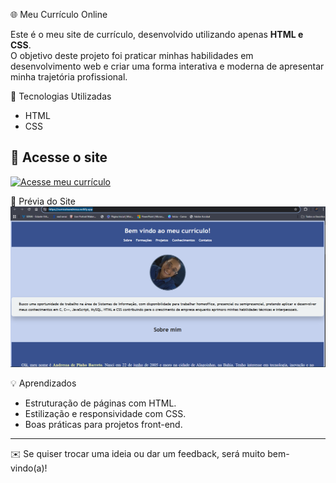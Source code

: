 🌐 Meu Currículo Online

Este é o meu site de currículo, desenvolvido utilizando apenas **HTML e CSS**.  
O objetivo deste projeto foi praticar minhas habilidades em desenvolvimento web e criar uma forma interativa e moderna de apresentar minha trajetória profissional.

🚀 Tecnologias Utilizadas
- HTML  
- CSS  

## 🔗 Acesse o site
[![Acesse meu currículo](https://img.shields.io/badge/🌐%20Ver%20Currículo%20Online-black?style=for-the-badge)](https://curriculoandressa.netlify.app/)


📸 Prévia do Site
![Preview do Currículo](./postagem.png)

💡 Aprendizados
- Estruturação de páginas com HTML.  
- Estilização e responsividade com CSS.  
- Boas práticas para projetos front-end.  

---

✉️ Se quiser trocar uma ideia ou dar um feedback, será muito bem-vindo(a)!  
